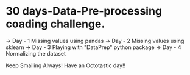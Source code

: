# 30 days-Data-Pre-processing coading challenge. 
-> Day - 1  Missing values using pandas 
-> Day - 2  Missing values using sklearn 
-> Day - 3  Playing with "DataPrep" python package 
-> Day - 4  Normalizing the dataset  



Keep Smailing Always!
Have an Octotastic day!!
